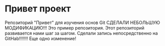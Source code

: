 # Привет проект
Репозиторий "Привет" для изучения основ Git
СДЕЛАЛИ НЕБОЛЬШУЮ МОДИФИКАЦИЮ!!!
Это пример репозитория.
Этот репозиторий развивается нами шаг за шагом.
Сделали запись непосредственно на GitHab!!!!!!!
Еще одно изменение!

